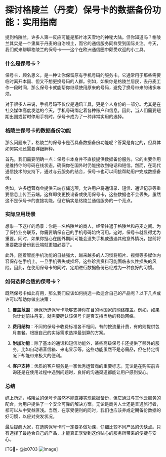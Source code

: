# 探讨格陵兰（丹麦）保号卡的数据备份功能：实用指南

提到格陵兰，许多人第一反应可能是那片冰天雪地的神秘大陆。但你知道吗？格陵兰其实是一个隶属于丹麦的自治领土，而它的通信服务同样受到国际关注。今天，我们就来聊聊格陵兰的保号卡——这个在欧洲通信圈中颇受欢迎的小工具。

### 什么是保号卡？

保号卡，顾名思义，是一种让你保留原有手机号码的服务卡。它通常用于那些需要临时离开本国、但又不想更换号码的人群。例如，如果你是格陵兰居民，去丹麦工作一段时间，那么保号卡就能帮你继续使用原来的号码，避免了换号带来的诸多麻烦。

对于很多人来说，手机号码不仅仅是通讯工具，更是个人身份的一部分。尤其是在社交媒体高度发达的今天，手机号码绑定着各种账户和信息。因此，当人们需要短期出国或暂时停用手机时，保号卡成为了一种非常实用的选择。

### 格陵兰保号卡的数据备份功能

那么问题来了，格陵兰的保号卡是否具备数据备份功能呢？答案是肯定的，但具体如何实现还需要详细解释。

首先，我们需要明确一点：保号卡本身并不直接提供数据备份服务。它的主要作用是维持你的号码在线状态，确保你在国外时仍能接收到电话和短信。然而，在现代通信技术的支持下，通过与云服务的结合，保号卡也可以间接帮助用户完成数据备份。

例如，许多运营商会提供云端存储选项，允许用户将通讯录、短信、通话记录等重要信息上传至云端。这样即使更换设备或使用保号卡，这些数据也不会丢失。虽然这不是保号卡的直接功能，但它确实是格陵兰通信服务的一个亮点。

### 实际应用场景

想象一下这样的场景：你是一名格陵兰的商人，经常往返于格陵兰和丹麦之间。为了保持业务联系，你需要确保自己的手机号码始终可用。这时，保号卡就显得尤为重要。同时，如果你担心在国外期间可能会遗失手机或遭遇其他意外情况，提前将重要数据备份到云端就更加必要了。

此外，随着智能手机功能的日益强大，越来越多的人习惯将照片、视频等多媒体内容保存在手机上。一旦手机丢失或损坏，这些珍贵资料可能面临永久性损失的风险。因此，在使用保号卡的同时，定期进行数据备份已经成为一种良好的习惯。

### 如何选择合适的保号卡？

既然保号卡如此有用，那么我们应该如何挑选一款适合自己的产品呢？以下几点或许可以帮助你做出决策：

1. **覆盖范围**：确保所选保号卡能够支持你在目的地国家的网络覆盖。例如，如果你计划前往丹麦，就需要确认该保号卡是否支持当地的移动网络。
   
2. **费用结构**：不同的保号卡收费标准各不相同。有的按流量计费，有的则提供包月套餐。根据自己的实际需求选择最划算的方案。

3. **附加功能**：除了基本的通话和短信功能外，某些高级保号卡还提供了额外的服务，比如自动语音信箱、来电显示等。这些功能虽然不是必需品，但在特定情况下却能带来极大的便利。

4. **客户支持**：优质的客户服务是一家优秀运营商的重要标志。无论是在购买前咨询还是在使用过程中遇到问题时，良好的沟通渠道都能让用户感到安心。

### 总结

综上所述，格陵兰的保号卡虽然不能直接实现数据备份，但它通过与其他云服务的配合，为用户提供了一个安全可靠的解决方案。无论是商务人士还是普通旅行者，都可以从中受益匪浅。当然，在享受便利的同时，我们也应该养成定期备份数据的好习惯，以应对突发状况。

最后提醒大家，在选购保号卡时一定要多做功课，仔细比较不同产品的优缺点。只有选择了最适合自己的产品，才能真正享受到这份贴心的服务所带来的便捷与安心。

[TG💪+ @jx0703 ![Image](https://github.com/user-attachments/assets/dbca1d08-cadb-493c-b0ec-ad6f7a83f270)]